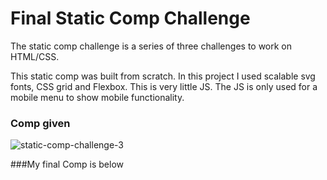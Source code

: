 # Final Static Comp Challenge

The static comp challenge is a series of three challenges to work on HTML/CSS.

This static comp was built from scratch. 
In this project I used scalable svg fonts, CSS grid and Flexbox. This is very little JS. The 
JS is only used for a mobile menu to show mobile functionality. 

### Comp given
![static-comp-challenge-3](https://user-images.githubusercontent.com/8752377/36808511-84597ede-1c82-11e8-875b-75a1694d5676.jpg)

###My final Comp is below
